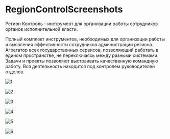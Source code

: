 # RegionControlScreenshots
Регион Контроль - инструмент для организации работы сотрудников органов исполнительной власти.

Полный комплект инструментов, необходимых для организации работы и выявления эффективности сотрудников администрации региона. Агрегатор всех государственных сервисов, позволяющий работать в едином пространстве, не переключаясь между разными системами. Задачи и проекты позволяют выстраивать качественную командную работу. Вся деятельность находится под контролем руководителей отделов.

![1](https://user-images.githubusercontent.com/58077734/132314175-24d91232-0fdb-4be9-a065-9cd0c241754c.png)

![2](https://user-images.githubusercontent.com/58077734/132314201-5feb8c75-6895-4880-bf4c-8ff688385b15.png)

![3](https://user-images.githubusercontent.com/58077734/132314222-b2e4861b-efc9-4f4a-b53c-d1ff35d7e2ab.png)

![4](https://user-images.githubusercontent.com/58077734/132314249-fb15ecd0-c0c1-44a6-8fd6-32384c135752.png)

![5](https://user-images.githubusercontent.com/58077734/132314262-7b57e37d-5500-4a47-8547-c18e5dea7276.png)

![6](https://user-images.githubusercontent.com/58077734/132314276-37e11e9a-3457-4f99-8542-33338e4391f6.png)
